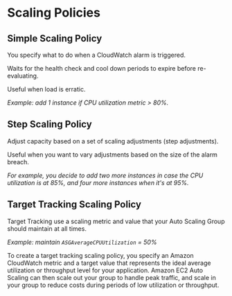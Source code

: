 # Scaling Policies

## Simple Scaling Policy

You specify what to do when a CloudWatch alarm is triggered.

Waits for the health check and cool down periods to expire before re-evaluating.

Useful when load is erratic.

*Example: add 1 instance if CPU utilization metric > 80%.*

## Step Scaling Policy

Adjust capacity based on a set of scaling adjustments (step adjustments).

Useful when you want to vary adjustments based on the size of the alarm breach.

*For example, you decide to add two more instances in case the CPU utilization is at 85%, and four more instances when it's at 95%.*


## Target Tracking Scaling Policy

Target Tracking use a scaling metric and value that your Auto Scaling Group should maintain at all times.

*Example: maintain `ASGAverageCPUUtilization` = 50%*

To create a target tracking scaling policy, you specify an Amazon CloudWatch metric and a target value that represents the ideal average utilization or throughput level for your application. Amazon EC2 Auto Scaling can then scale out your group to handle peak traffic, and scale in your group to reduce costs during periods of low utilization or throughput.
